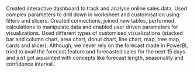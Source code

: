Created interactive dashboard to track and analyse online sales data.
Used complex parameters to drill down in worksheet and customisation using filters and slicers.
Created connections, joined new tables, performed calculations to manipulate data and enabled user driven parameters for visualizations.
Used different types of customised visualizations (stacked bar and column chart, area chart, donut chart, line chart, map, tree map, cards and slicer).
Although, we never rely on the forecast made in PowerBI, tried to avail the forecast feature and forecasted sales for the next 15 days and just got aquainted with concepts like forecast length, seasonality and confidence interval.
